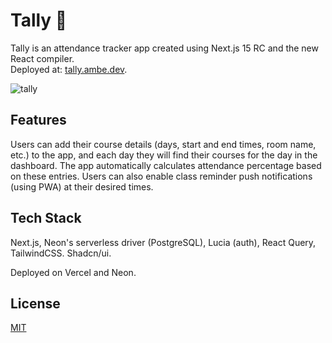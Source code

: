 # Tally 📆

Tally is an attendance tracker app created using Next.js 15 RC and the new React compiler. <br> Deployed at: [tally.ambe.dev](https://tally.ambe.dev/).

![tally](https://github.com/ammarmbe/tally/assets/117791580/340ec835-08dc-49bf-868c-cb2fe21e1158)

## Features

Users can add their course details (days, start and end times, room name, etc.) to the app, and each day they will find their courses for the day in the dashboard. The app automatically calculates attendance percentage based on these entries. Users can also enable class reminder push notifications (using PWA) at their desired times.

## Tech Stack

Next.js, Neon's serverless driver (PostgreSQL), Lucia (auth), React Query, TailwindCSS. Shadcn/ui.

Deployed on Vercel and Neon.

## License

[MIT](https://choosealicense.com/licenses/mit/)
